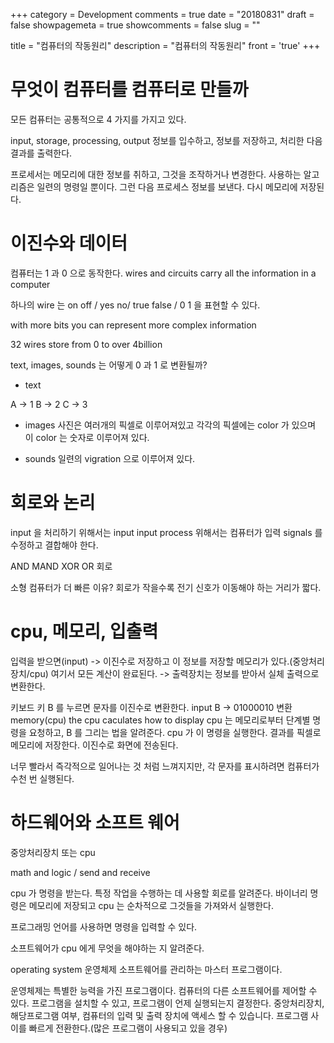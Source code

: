 +++
category = Development
comments = true
date = "20180831"
draft = false
showpagemeta = true
showcomments = false
slug = ""

title = "컴퓨터의 작동원리"
description = "컴퓨터의 작동원리"
front = 'true'
+++

# 무엇이 컴퓨터를 컴퓨터로 만들까

모든 컴퓨터는 공통적으로 4 가지를 가지고 있다.

input, storage, processing, output
정보를 입수하고, 정보를 저장하고, 처리한 다음 결과를 출력한다.

프로세서는 메모리에 대한 정보를 취하고, 그것을 조작하거나 변경한다.
사용하는 알고리즘은 일련의 명령일 뿐이다. 그런 다음 프로세스 정보를 보낸다. 다시 메모리에 저장된다.

# 이진수와 데이터

컴퓨터는 1 과 0 으로 동작한다.
wires and circuits carry all the information in a computer

하나의 wire 는 on off / yes no/ true false / 0 1 을 표현할 수 있다.

with more bits you can represent more complex information

32 wires store from 0 to over 4billion

text, images, sounds 는 어떻게 0 과 1 로 변환될까?

- text

A -> 1
B -> 2
C -> 3

- images
  사진은 여러개의 픽셀로 이루어져있고 각각의 픽셀에는 color 가 있으며 이 color 는 숫자로 이루어져 있다.

- sounds
  일련의 vigration 으로 이루어져 있다.

# 회로와 논리

input 을 처리하기 위해서는 input
input process 위해서는 컴퓨터가 입력 signals 를 수정하고 결합해야 한다.

AND MAND XOR OR 회로

소형 컴퓨터가 더 빠른 이유?
회로가 작을수록 전기 신호가 이동해야 하는 거리가 짧다.

# cpu, 메모리, 입출력

입력을 받으면(input) -> 이진수로 저장하고 이 정보를 저장할 메모리가 있다.(중앙처리장치/cpu) 여기서 모든 계산이 완료된다. -> 출력장치는 정보를 받아서 실체 출력으로 변환한다.

키보드 키 B 를 누르면 문자를 이진수로 변환한다.
input B -> 01000010 변환
memory(cpu) the cpu caculates how to display
cpu 는 메모리로부터 단계별 명령을 요청하고, B 를 그리는 법을 알려준다. cpu 가 이 명령을 실행한다. 결과를 픽셀로 메모리에 저장한다.
이진수로 화면에 전송된다.

너무 빨라서 즉각적으로 일어나는 것 처럼 느껴지지만, 각 문자를 표시하려면 컴퓨터가 수천 번 실행된다.

# 하드웨어와 소프트 웨어

중앙처리장치 또는 cpu

math and logic / send and receive

cpu 가 명령을 받는다. 특정 작업을 수행하는 데 사용할 회로를 알려준다.
바이너리 명령은 메모리에 저장되고 cpu 는 순차적으로 그것들을 가져와서 실행한다.

프로그래밍 언어를 사용하면 명령을 입력할 수 있다.

소프트웨어가 cpu 에게 무엇을 해야하는 지 알려준다.

operating system 운영체제
소프트웨어를 관리하는 마스터 프로그램이다.

운영체제는 특별한 능력을 가진 프로그램이다.
컴퓨터의 다른 소프트웨어를 제어할 수 있다.
프로그램을 설치할 수 있고, 프로그램이 언제 실행되는지 결정한다.
중앙처리장치, 해당프로그램 여부, 컴퓨터의 입력 및 출력 장치에 액세스 할 수 있습니다.
프로그램 사이를 빠르게 전환한다.(많은 프로그램이 사용되고 있을 경우)

